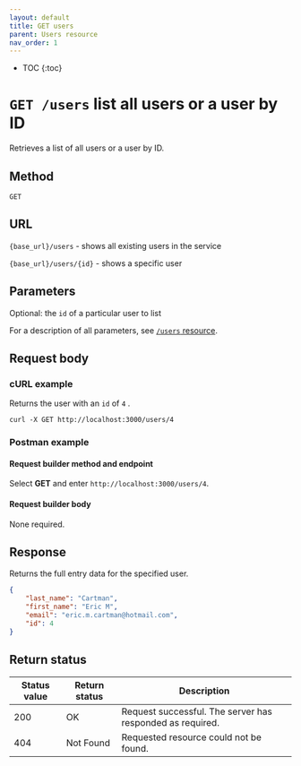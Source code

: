 ```yaml
---
layout: default
title: GET users
parent: Users resource
nav_order: 1
---
```


- TOC
{:toc}

# `GET /users` list all users or a user by ID

Retrieves a list of all users or a user by ID.

## Method

`GET`

## URL

`{base_url}/users` - shows all existing users in the service

`{base_url}/users/{id}` - shows a specific user

## Parameters

Optional: the `id` of a particular user to list

For a description of all parameters, see [`/users` resource](./users-resource.md#parameters).

## Request body

### cURL example

Returns the user with an `id` of `4` .

```shell
curl -X GET http://localhost:3000/users/4
```

### Postman example

#### Request builder method and endpoint

Select **GET** and enter  `http://localhost:3000/users/4`.

#### Request builder body

None required.

## Response

Returns the full entry data for the specified user.

```json
{
    "last_name": "Cartman",
    "first_name": "Eric M",
    "email": "eric.m.cartman@hotmail.com",
    "id": 4
}
```

## Return status

| Status value | Return status | Description                                               |
| ------------ | ------------- | --------------------------------------------------------- |
| 200          | OK            | Request successful. The server has responded as required. |
| 404          | Not Found     | Requested resource could not be found. |
